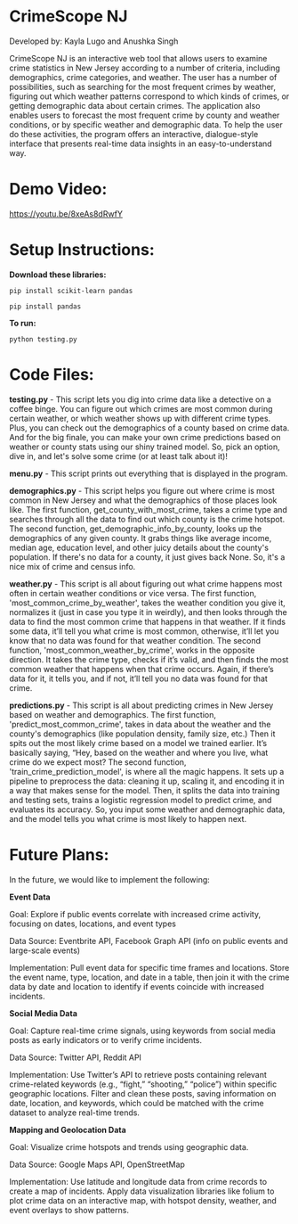 # CrimeScope NJ

Developed by: Kayla Lugo and Anushka Singh 

CrimeScope NJ is an interactive web tool that allows users to examine crime statistics in New Jersey according to a number of criteria, including demographics, crime categories, and weather. The user has a number of possibilities, such as searching for the most frequent crimes by weather, figuring out which weather patterns correspond to which kinds of crimes, or getting demographic data about certain crimes. The application also enables users to forecast the most frequent crime by county and weather conditions, or by specific weather and demographic data. To help the user do these activities, the program offers an interactive, dialogue-style interface that presents real-time data insights in an easy-to-understand way.

# Demo Video: 
https://youtu.be/8xeAs8dRwfY

# Setup Instructions: 

**Download these libraries:**

```
pip install scikit-learn pandas
```

```
pip install pandas
```


**To run:**

```
python testing.py
```


# Code Files: 

**testing.py** - This script lets you dig into crime data like a detective on a coffee binge. You can figure out which crimes are most common during certain weather, or which weather shows up with different crime types. Plus, you can check out the demographics of a county based on crime data. And for the big finale, you can make your own crime predictions based on weather or county stats using our shiny trained model. So, pick an option, dive in, and let's solve some crime (or at least talk about it)!

**menu.py** - This script prints out everything that is displayed in the program. 

**demographics.py** - This script helps you figure out where crime is most common in New Jersey and what the demographics of those places look like. The first function, get_county_with_most_crime, takes a crime type and searches through all the data to find out which county is the crime hotspot. The second function, get_demographic_info_by_county, looks up the demographics of any given county. It grabs things like average income, median age, education level, and other juicy details about the county's population. If there's no data for a county, it just gives back None. So, it's a nice mix of crime and census info.

**weather.py** - This script is all about figuring out what crime happens most often in certain weather conditions or vice versa. The first function, 'most_common_crime_by_weather', takes the weather condition you give it, normalizes it (just in case you type it in weirdly), and then looks through the data to find the most common crime that happens in that weather. If it finds some data, it’ll tell you what crime is most common, otherwise, it’ll let you know that no data was found for that weather condition. The second function, 'most_common_weather_by_crime', works in the opposite direction. It takes the crime type, checks if it’s valid, and then finds the most common weather that happens when that crime occurs. Again, if there’s data for it, it tells you, and if not, it’ll tell you no data was found for that crime.


**predictions.py** - This script is all about predicting crimes in New Jersey based on weather and demographics. The first function, 'predict_most_common_crime', takes in data about the weather and the county's demographics (like population density, family size, etc.) Then it spits out the most likely crime based on a model we trained earlier. It’s basically saying, “Hey, based on the weather and where you live, what crime do we expect most? The second function, 'train_crime_prediction_model', is where all the magic happens. It sets up a pipeline to preprocess the data: cleaning it up, scaling it, and encoding it in a way that makes sense for the model. Then, it splits the data into training and testing sets, trains a logistic regression model to predict crime, and evaluates its accuracy. So, you input some weather and demographic data, and the model tells you what crime is most likely to happen next.

# Future Plans: 

In the future, we would like to implement the following: 

**Event Data**

Goal: Explore if public events correlate with increased crime activity, focusing on dates, locations, and event types 

Data Source: Eventbrite API, Facebook Graph API (info on public events and large-scale events) 

Implementation:
Pull event data for specific time frames and locations.
Store the event name, type, location, and date in a table, then join it with the crime data by date and location to identify if events coincide with increased incidents.

**Social Media Data**

Goal:  Capture real-time crime signals, using keywords from social media posts as early indicators or to verify crime incidents.

Data Source: Twitter API, Reddit API 

Implementation:
Use Twitter’s API to retrieve posts containing relevant crime-related keywords (e.g., “fight,” “shooting,” “police”) within specific geographic locations.
Filter and clean these posts, saving information on date, location, and keywords, which could be matched with the crime dataset to analyze real-time trends.

**Mapping and Geolocation Data**

Goal: Visualize crime hotspots and trends using geographic data.

Data Source: Google Maps API, OpenStreetMap  

Implementation:
Use latitude and longitude data from crime records to create a map of incidents.
Apply data visualization libraries like folium to plot crime data on an interactive map, with hotspot density, weather, and event overlays to show patterns.


